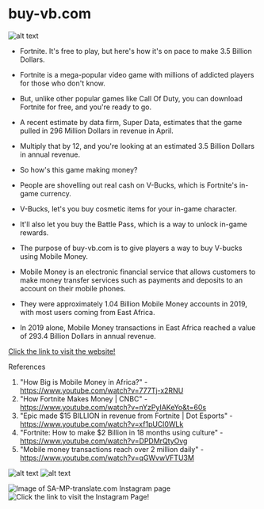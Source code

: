 # buy-vb.com

![alt text](https://i.imgur.com/MvygpMr.png)

- Fortnite. It's free to play, but here's how it's on pace to make 3.5 Billion Dollars.

- Fortnite is a mega-popular video game with millions of addicted players for those who don't know.

- But, unlike other popular games like Call Of Duty, you can download Fortnite for free, and you're ready to go.

- A recent estimate by data firm, Super Data, estimates that the game pulled in 296 Million Dollars in revenue in April.

- Multiply that by 12, and you're looking at an estimated 3.5 Billion Dollars in annual revenue.

- So how's this game making money?

- People are shovelling out real cash on V-Bucks, which is Fortnite's in-game currency.

- V-Bucks, let's you buy cosmetic items for your in-game character.
- It'll also let you buy the Battle Pass, which is a way to unlock in-game rewards.

- The purpose of buy-vb.com is to give players a way to buy V-bucks using Mobile Money.

- Mobile Money is an electronic financial service that allows customers to make money transfer services such as payments and deposits to an account on their mobile phones.

- They were approximately 1.04 Billion Mobile Money accounts in 2019, with most users coming from East Africa.

- In 2019 alone, Mobile Money transactions in East Africa reached a value of 293.4 Billion Dollars in annual revenue.


[Click the link to visit the website!](https://buy-vbb.myshopify.com/ "buy-vb.com's Homepage")

References
1. "How Big is Mobile Money in Africa?" - https://www.youtube.com/watch?v=777Tj-x2RNU
2. "How Fortnite Makes Money | CNBC" - https://www.youtube.com/watch?v=nYzPyIAKeYo&t=60s
3. "Epic made $15 BILLION in revenue from Fortnite | Dot Esports" - https://www.youtube.com/watch?v=xf1pUCl0WLk
4. "Fortnite: How to make $2 Billion in 18 months using culture" - https://www.youtube.com/watch?v=DPDMrQtyOvg
5. "Mobile money transactions reach over 2 million daily" - https://www.youtube.com/watch?v=qGWvwVFTU3M


![alt text](https://businesszoneonline.com/wp-content/uploads/2021/04/SOTIR-2021-highlights.png)
![alt text](http://cdn.statcdn.com/Infographic/images/normal/16239.jpeg)

![Image of SA-MP-translate.com Instagram page](https://i.imgur.com/IrJny4M.png)
![Click the link to visit the Instagram Page!](https://www.instagram.com/buy.vb/ "buy-vb.com's Instagram Page")
